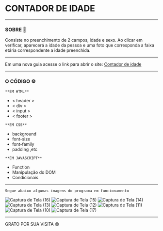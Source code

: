 # CONTADOR DE IDADE 
***
### SOBRE 📝
 Consiste no preenchimento de 2 campos, idade e sexo. Ao clicar em verificar, aparecerá a idade da pessoa e uma foto que corresponda a faixa etária correspondente
 a idade preenchida.
***
Em uma nova guia acesse o link para abrir o site: [Contador de idade](https://rick-1994-itac.github.io/Contador-de-Idade/)
***
 ### O CÓDIGO ⚙️

 ` **EM HTML** `
   * < header >
   * < div >
   * < input >
   * < footer >

 ` **EM CSS** `
   * background
   * font-size
   * font-family
   * padding ,etc

  ` **EM JAVASCRIPT** `
   * Function
   * Manipulação do DOM
   * Condicionais
***
`Segue abaixo algumas imagens do programa em funcionamento`

![Captura de Tela (16)](https://github.com/RICK-1994-ITAC/Contador-de-Idade/assets/148507607/6c4c211b-f7d9-4a9e-a228-b6fe295db016)
![Captura de Tela (15)](https://github.com/RICK-1994-ITAC/Contador-de-Idade/assets/148507607/678bfe3b-b2f6-4cde-9ab7-9c6f8f8f4451)
![Captura de Tela (14)](https://github.com/RICK-1994-ITAC/Contador-de-Idade/assets/148507607/2da30a30-8d98-4343-be96-0f49021ed970)
![Captura de Tela (13)](https://github.com/RICK-1994-ITAC/Contador-de-Idade/assets/148507607/92eff91c-b8d5-450c-a317-f47a0c8780ad)
![Captura de Tela (12)](https://github.com/RICK-1994-ITAC/Contador-de-Idade/assets/148507607/0428d225-192f-47e7-8b73-da4f8bf203e8)
![Captura de Tela (11)](https://github.com/RICK-1994-ITAC/Contador-de-Idade/assets/148507607/207f8eec-c85c-4eea-a50e-75f30a5d4a2d)
![Captura de Tela (10)](https://github.com/RICK-1994-ITAC/Contador-de-Idade/assets/148507607/03c0bdc7-a0ab-40d8-9bee-fb9eb3d8bf7f)
![Captura de Tela (17)](https://github.com/RICK-1994-ITAC/Contador-de-Idade/assets/148507607/54c919f8-8a7a-4829-bdb7-b0579adbaeae)
***
GRATO POR SUA VISITA 😄
